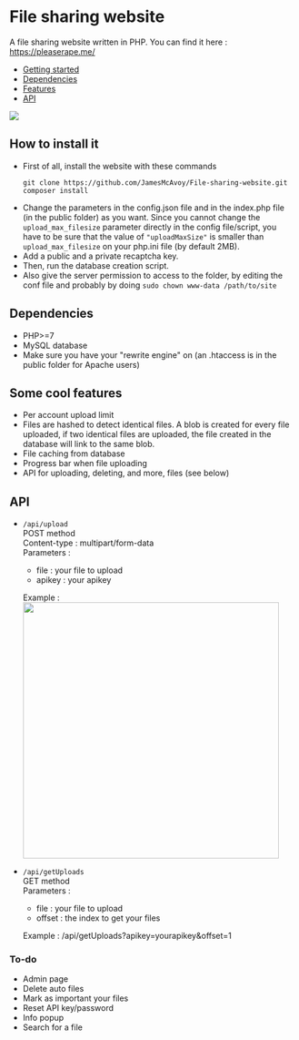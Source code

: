 # File sharing website
A file sharing website written in PHP. You can find it here : https://pleaserape.me/<br />

- [Getting started](#how-to-install-it)
- [Dependencies](#dependencies)
- [Features](#some-cool-features)
- [API](#api)

<img src="https://i.imgur.com/YwXKhIb.png" />

## How to install it
* First of all, install the website with these commands
  ```
  git clone https://github.com/JamesMcAvoy/File-sharing-website.git
  composer install
  ```
* Change the parameters in the config.json file and in the index.php file (in the public folder) as you want.
  Since you cannot change the ```upload_max_filesize``` parameter directly in the config file/script, you have to be sure that the value of ```"uploadMaxSize"``` is smaller than ```upload_max_filesize``` on your php.ini file (by default 2MB).
* Add a public and a private recaptcha key.
* Then, run the database creation script.
* Also give the server permission to access to the folder, by editing the conf file and probably by doing ```sudo chown www-data /path/to/site```

## Dependencies
* PHP>=7
* MySQL database
* Make sure you have your "rewrite engine" on (an .htaccess is in the public folder for Apache users)

## Some cool features
* Per account upload limit
* Files are hashed to detect identical files. A blob is created for every file uploaded, if two identical files are uploaded, the file created in the database will link to the same blob.
* File caching from database
* Progress bar when file uploading
* API for uploading, deleting, and more, files (see below)

## API
* ```/api/upload```<br />
  POST method<br />
  Content-type : multipart/form-data<br />
  Parameters :
	* file : your file to upload
	* apikey : your apikey

  Example : <img src="https://i.imgur.com/oMpjKpt.png" width="450" />
* ```/api/getUploads```<br />
  GET method<br />
  Parameters :
	* file : your file to upload
	* offset : the index to get your files

  Example : /api/getUploads?apikey=yourapikey&offset=1

### To-do
* Admin page
* Delete auto files
* Mark as important your files
* Reset API key/password
* Info popup
* Search for a file